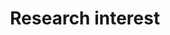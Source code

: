---
layout: single
title: "Research interest"
permalink: /research/
author profile: true
collection: tutorials
---